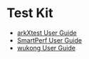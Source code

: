 # Test Kit<!--test-api-->

- [arkXtest User Guide](arkxtest-guidelines.md)
- [SmartPerf User Guide](smartperf-guidelines.md)
- [wukong User Guide](wukong-guidelines.md)
